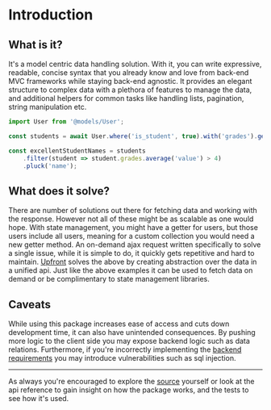 # Introduction

## What is it?
It's a model centric data handling solution. With it, you can write expressive, readable, concise syntax that you already know and love from back-end MVC frameworks while staying back-end agnostic. It provides an elegant structure to complex data with a plethora of features to manage the data, and additional helpers for common tasks like handling lists, pagination, string manipulation etc.

```ts
import User from '@models/User';

const students = await User.where('is_student', true).with('grades').get();

const excellentStudentNames = students
    .filter(student => student.grades.average('value') > 4)
    .pluck('name');
```

## What does it solve?
There are number of solutions out there for fetching data and working with the response. However not all of these might be as scalable as one would hope. With state management, you might have a getter for users, but those users include all users, meaning for a custom collection you would need a new getter method. An on-demand ajax request written specifically to solve a single issue, while it is simple to do, it quickly gets repetitive and hard to maintain. [Upfront](./installation.md) solves the above by creating abstraction over the data in a unified api. Just like the above examples it can be used to fetch data on demand or be complimentary to state management libraries.

## Caveats
While using this package increases ease of access and cuts down development time, it can also have unintended consequences. By pushing more logic to the client side you may expose backend logic such as data relations. Furthermore, if you're incorrectly implementing the [backend requirements](./installation.md#backend-requirements) you may introduce vulnerabilities such as sql injection.

---

As always you're encouraged to explore the [source](https://github.com/upfrontjs/framework) yourself or look at the api reference to gain insight on how the package works, and the tests to see how it's used.

